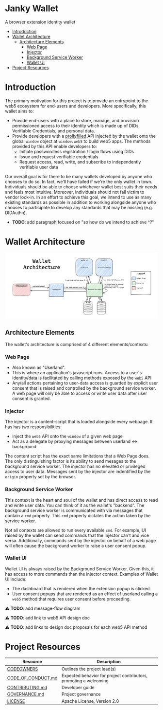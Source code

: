 # Janky Wallet <!-- omit in toc -->

A browser extension identity wallet

- [Introduction](#introduction)
- [Wallet Architecture](#wallet-architecture)
  - [Architecture Elements](#architecture-elements)
    - [Web Page](#web-page)
    - [Injector](#injector)
    - [Background Service Worker](#background-service-worker)
    - [Wallet UI](#wallet-ui)
- [Project Resources](#project-resources)
# Introduction
The primary motivation for this project is to provide an entrypoint to the web5 ecosystem for end-users and developers. More specifically, this wallet aims to: 

- Provide end-users with a place to store, manage, and provision permissioned access to their identity which is made up of DIDs, Verifiable Credentials, and personal data.
- Provide developers with a [prollyfilled](https://twitter.com/slexaxton/status/257543702124306432) API injected by the wallet onto the global `window` object at `window.web5` to build web5 apps. The methods provided by this API enable developers to:
  - Initiate passwordless registration / login flows using DIDs 
  - Issue and request verifiable credentials
  - Request access, read, write, and subscribe to independently verifiable user data

Our overall goal is for there to be many wallets developed by anyone who chooses to do so. In fact, we'll have failed if we're the only wallet in town. Individuals should be able to choose whichever wallet best suits their needs and feels most intuitive. Moreover, individuals should not fall victim to vendor lock-in. In an effort to achieve this goal, we intend to use as many existing standards as possible in addition to working alongside anyone who chooses to participate to develop any standards that may be missing (e.g. DIDAuthn). 

- **TODO**: add paragraph focused on "so how do we intend to achieve ^?"

# Wallet Architecture
![wallet architecture](diagrams/wallet-architecture.png)

## Architecture Elements
The wallet's architecture is comprised of 4 different elements/contexts:

### Web Page 
- Also known as "Userland". 
- This is where an application's javascript runs. Access to a user's identity/data is facilitated by calling methods exposed by the `web5` API
- Any/all actions pertaining to user-data access is guarded by explicit user consent that is raised and controlled by the background service worker. A web page will only be able to access or write user data after user consent is granted.

### Injector
The injector is a content-script that is loaded alongside every webpage. It has has two responsibilities:
- Inject the `web5` API onto the `window` of a given web page
- Act as a delegate by proxying messages between userland <-> background

The content script has the exact same limitations that a Web Page does. The only distinguishing factor is its ability to send mesages to the background service worker. The injector has no elevated or privileged access to user data. Messages sent by the injector are indentified by the `origin` property set by the browser.

### Background Service Worker
This context is the heart and soul of the wallet and has direct access to read and write user data. You can think of it as the wallet's "backend". The background service worker is communicated with via messages that contain a `cmd` property. This `cmd` property dictates the action taken by the service worker. 


Not all contexts are allowed to run every available `cmd`. For example, UI raised by the wallet can send commands that the injector can't and vice versa. Additionally, commands sent by the injector on behalf of a web page will often cause the background worker to raise a user consent popup.

### Wallet UI
Wallet UI is always raised by the Background Service Worker. Given this, it has access to more commands than the injector context. Examples of Wallet UI include:
- The dashboard that is rendered when the extension popup is clicked. 
- User consent popups that are rendered as an effect of userland calling a `web5` method that requires user consent before proceeding. 


⚠  **TODO**: add message-flow diagram


⚠  **TODO**: add link to web5 API design doc


⚠ **TODO**: add links to design doc proposals for each web5 API method

# Project Resources
| Resource                                   | Description                                                       |
| ------------------------------------------ | ----------------------------------------------------------------- |
| [CODEOWNERS](./CODEOWNERS)                 | Outlines the project lead(s)                                      |
| [CODE_OF_CONDUCT.md](./CODE_OF_CONDUCT.md) | Expected behavior for project contributors, promoting a welcoming |
| [CONTRIBUTING.md](./CONTRIBUTING.md)       | Developer guide                                                   |
| [GOVERNANCE.md](./GOVERNANCE.md)           | Project governance                                                |
| [LICENSE](./LICENSE)                       | Apache License, Version 2.0                                       | 
